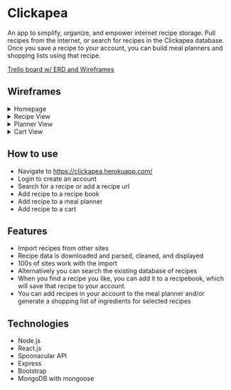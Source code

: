 # Clickapea

An app to simplify, organize, and empower internet recipe storage. Pull recipes from the internet, or search for recipes in the Clickapea database. Once you save a recipe to your account, you can build meal planners and shopping lists using that recipe.

<a href="https://trello.com/b/OC3Bb5jZ/clickapea">Trello board w/ ERD and Wireframes</a>

## Wireframes

<details>
<summary>Homepage</summary>
<img src="https://i.imgur.com/ymcNtFQ.png">
</details>
<details>
<summary>Recipe View</summary>
<img src="https://i.imgur.com/SAjN0Zn.png">
</details>
<details>
<summary>Planner View</summary>
<img src="https://i.imgur.com/HSViDwj.png">
</details>
<details>
<summary>Cart View</summary>
<img src="https://i.imgur.com/BvNRujy.png">
</details>

## How to use

- Navigate to <a href="https://clickapea.herokuapp.com/" target="_blank">https://clickapea.herokuapp.com/</a>
- Login to create an account
- Search for a recipe or add a recipe url
- Add recipe to a recipe book
- Add recipe to a meal planner
- Add recipe to a cart

## Features

- Import recipes from other sites
- Recipe data is downloaded and parsed, cleaned, and displayed
- 100s of sites work with the import
- Alternatively you can search the existing database of recipes
- When you find a recipe you like, you can add it to a recipebook, which will save that recipe to your account.
- You can add recipes in your account to the meal planner and/or generate a shopping list of ingredients for selected recipes

## Technologies

- Node.js
- React.js
- Spoonacular API
- Express
- Bootstrap
- MongoDB with mongoose
